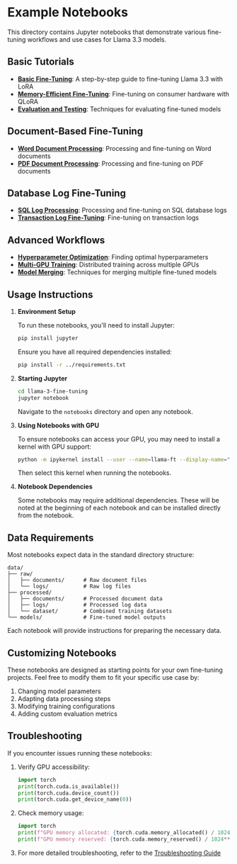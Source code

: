 # Example Notebooks

This directory contains Jupyter notebooks that demonstrate various fine-tuning workflows and use cases for Llama 3.3 models.

## Basic Tutorials

- [**Basic Fine-Tuning**](./01_basic_fine_tuning.ipynb): A step-by-step guide to fine-tuning Llama 3.3 with LoRA
- [**Memory-Efficient Fine-Tuning**](./02_memory_efficient_fine_tuning.ipynb): Fine-tuning on consumer hardware with QLoRA
- [**Evaluation and Testing**](./03_evaluation_and_testing.ipynb): Techniques for evaluating fine-tuned models

## Document-Based Fine-Tuning

- [**Word Document Processing**](./04_word_document_processing.ipynb): Processing and fine-tuning on Word documents
- [**PDF Document Processing**](./05_pdf_document_processing.ipynb): Processing and fine-tuning on PDF documents

## Database Log Fine-Tuning

- [**SQL Log Processing**](./06_sql_log_processing.ipynb): Processing and fine-tuning on SQL database logs
- [**Transaction Log Fine-Tuning**](./07_transaction_log_fine_tuning.ipynb): Fine-tuning on transaction logs

## Advanced Workflows

- [**Hyperparameter Optimization**](./08_hyperparameter_optimization.ipynb): Finding optimal hyperparameters
- [**Multi-GPU Training**](./09_multi_gpu_training.ipynb): Distributed training across multiple GPUs
- [**Model Merging**](./10_model_merging.ipynb): Techniques for merging multiple fine-tuned models

## Usage Instructions

1. **Environment Setup**

   To run these notebooks, you'll need to install Jupyter:

   ```bash
   pip install jupyter
   ```

   Ensure you have all required dependencies installed:

   ```bash
   pip install -r ../requirements.txt
   ```

2. **Starting Jupyter**

   ```bash
   cd llama-3-fine-tuning
   jupyter notebook
   ```

   Navigate to the `notebooks` directory and open any notebook.

3. **Using Notebooks with GPU**

   To ensure notebooks can access your GPU, you may need to install a kernel with GPU support:

   ```bash
   python -m ipykernel install --user --name=llama-ft --display-name="Python (Llama Fine-Tuning)"
   ```

   Then select this kernel when running the notebooks.

4. **Notebook Dependencies**

   Some notebooks may require additional dependencies. These will be noted at the beginning of each notebook and can be installed directly from the notebook.

## Data Requirements

Most notebooks expect data in the standard directory structure:

```
data/
├── raw/
│   ├── documents/      # Raw document files
│   └── logs/           # Raw log files
├── processed/
│   ├── documents/      # Processed document data
│   ├── logs/           # Processed log data
│   └── dataset/        # Combined training datasets
└── models/             # Fine-tuned model outputs
```

Each notebook will provide instructions for preparing the necessary data.

## Customizing Notebooks

These notebooks are designed as starting points for your own fine-tuning projects. Feel free to modify them to fit your specific use case by:

1. Changing model parameters
2. Adapting data processing steps
3. Modifying training configurations
4. Adding custom evaluation metrics

## Troubleshooting

If you encounter issues running these notebooks:

1. Verify GPU accessibility:
   ```python
   import torch
   print(torch.cuda.is_available())
   print(torch.cuda.device_count())
   print(torch.cuda.get_device_name(0))
   ```

2. Check memory usage:
   ```python
   import torch
   print(f"GPU memory allocated: {torch.cuda.memory_allocated() / 1024**2:.2f} MB")
   print(f"GPU memory reserved: {torch.cuda.memory_reserved() / 1024**2:.2f} MB")
   ```

3. For more detailed troubleshooting, refer to the [Troubleshooting Guide](../docs/troubleshooting.md)